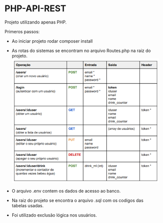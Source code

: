 # PHP-API-REST
Projeto utilizando apenas PHP.

Primeros passos:
- Ao iniciar projeto rodar composer install
- As rotas do sistemas se encontram no arquivo Routes.php na raiz do projeto.
  ![Alt text](/endpoints.png?raw=true "Optional Title")

- O arquivo .env contem os dados de acesso ao banco.
- Na raiz do projeto se encontra o arquivo .sql com os codigos das tabelas usadas.
- Foi utilizado exclusão lógica nos usuários.
